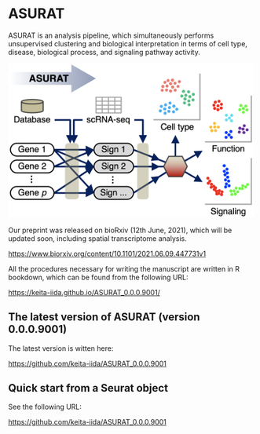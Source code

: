 # ASURAT

ASURAT is an analysis pipeline, which simultaneously performs unsupervised clustering and biological interpretation in terms of cell type, disease, biological process, and signaling pathway activity.



<img src="figures/figure_00_0000.png" width="500px">



Our preprint was released on bioRxiv (12th June, 2021), which will be updated soon, including spatial transcriptome analysis.

https://www.biorxiv.org/content/10.1101/2021.06.09.447731v1

All the procedures necessary for writing the manuscript are written in R bookdown, which can be found from the following URL:

https://keita-iida.github.io/ASURAT_0.0.0.9001/



## The latest version of ASURAT (version 0.0.0.9001)

The latest version is witten here:

https://github.com/keita-iida/ASURAT_0.0.0.9001



## Quick start from a Seurat object

See the following URL:

https://github.com/keita-iida/ASURAT_0.0.0.9001

